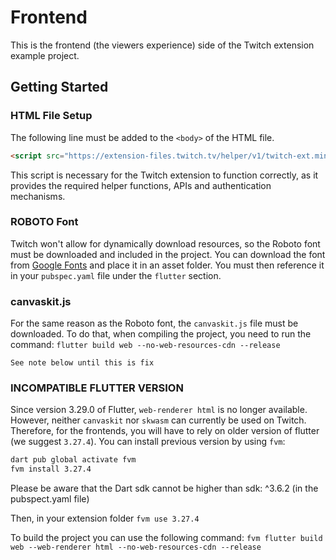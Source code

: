 # Frontend

This is the frontend (the viewers experience) side of the Twitch extension example project.

## Getting Started

### HTML File Setup

The following line must be added to the `<body>` of the HTML file.

```html
<script src="https://extension-files.twitch.tv/helper/v1/twitch-ext.min.js"></script>
```
This script is necessary for the Twitch extension to function correctly, as it provides the required helper functions, APIs and authentication mechanisms.

### ROBOTO Font

Twitch won't allow for dynamically download resources, so the Roboto font must be downloaded and included in the project. 
You can download the font from [Google Fonts](https://fonts.google.com/specimen/Roboto) and place it in an asset folder. 
You must then reference it in your `pubspec.yaml` file under the `flutter` section.

### canvaskit.js

For the same reason as the Roboto font, the `canvaskit.js` file must be downloaded.
To do that, when compiling the project, you need to run the command: `flutter build web --no-web-resources-cdn --release` 

`See note below until this is fix`

### INCOMPATIBLE FLUTTER VERSION
Since version 3.29.0 of Flutter, `web-renderer html` is no longer available. However, neither `canvaskit` nor `skwasm` can currently be used on Twitch. Therefore, for the frontends, you will have to rely on older version of flutter (we suggest `3.27.4`). You can install previous version by using `fvm`: 
```bash
dart pub global activate fvm
fvm install 3.27.4
```
Please be aware that the Dart sdk cannot be higher than sdk: ^3.6.2 (in the pubspect.yaml file)


Then, in your extension folder
`fvm use 3.27.4`

To build the project you can use the following command:
`fvm flutter build web --web-renderer html --no-web-resources-cdn --release`
